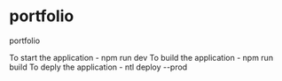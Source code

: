 # portfolio
portfolio


To start the application - npm run dev
To build the application - npm run build
To deply the application - ntl deploy --prod
